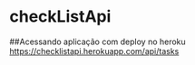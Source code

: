 # checkListApi

##Acessando aplicação com deploy no heroku https://checklistapi.herokuapp.com/api/tasks
